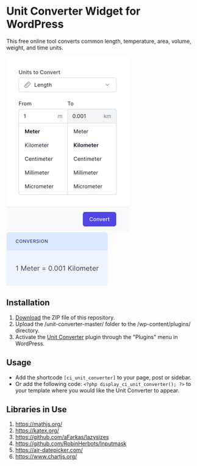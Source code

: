 # Unit Converter Widget for WordPress

This free online tool converts common length, temperature, area, volume, weight, and time units.

![Unit Converter Input Form](/assets/images/screenshot-1.png "Unit Converter Input Form")
![Unit Converter Calculation Results](/assets/images/screenshot-2.png "Unit Converter Calculation Results")

## Installation

1. [Download](https://github.com/pub-calculator-io/unit-converter/archive/refs/heads/master.zip) the ZIP file of this repository.
2. Upload the /unit-converter-master/ folder to the /wp-content/plugins/ directory.
3. Activate the [Unit Converter](https://www.calculator.io/unit-converter/ "Unit Converter Homepage") plugin through the "Plugins" menu in WordPress.

## Usage
* Add the shortcode `[ci_unit_converter]` to your page, post or sidebar.
* Or add the following code: `<?php display_ci_unit_converter(); ?>` to your template where you would like the Unit Converter to appear.

## Libraries in Use
1. https://mathjs.org/
2. https://katex.org/
3. https://github.com/aFarkas/lazysizes
4. https://github.com/RobinHerbots/Inputmask
5. https://air-datepicker.com/
6. https://www.chartjs.org/
